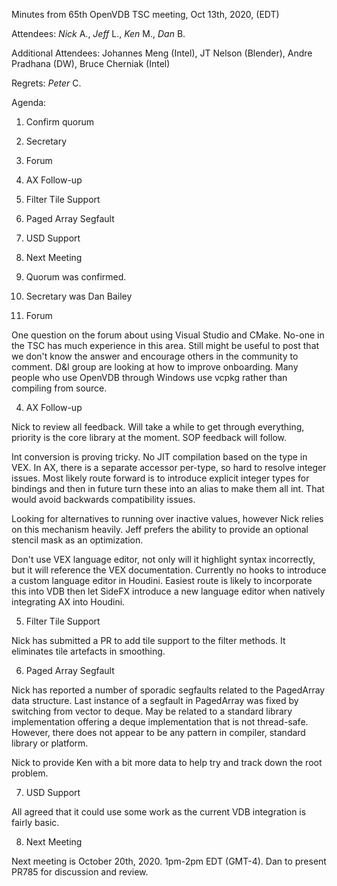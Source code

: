 Minutes from 65th OpenVDB TSC meeting, Oct 13th, 2020, (EDT)

Attendees: *Nick* A., *Jeff* L., *Ken* M., *Dan* B.

Additional Attendees: Johannes Meng (Intel), JT Nelson (Blender),
Andre Pradhana (DW), Bruce Cherniak (Intel)

Regrets: *Peter* C.

Agenda:

1) Confirm quorum
2) Secretary
3) Forum
4) AX Follow-up
5) Filter Tile Support
6) Paged Array Segfault
7) USD Support
8) Next Meeting

1) Quorum was confirmed.

2) Secretary was Dan Bailey

3) Forum

One question on the forum about using Visual Studio and CMake. No-one in the TSC
has much experience in this area. Still might be useful to post that we don't
know the answer and encourage others in the community to comment. D&I group are
looking at how to improve onboarding. Many people who use OpenVDB through
Windows use vcpkg rather than compiling from source.

4) AX Follow-up

Nick to review all feedback. Will take a while to get through everything,
priority is the core library at the moment. SOP feedback will follow.

Int conversion is proving tricky. No JIT compilation based on the type in VEX.
In AX, there is a separate accessor per-type, so hard to resolve integer issues.
Most likely route forward is to introduce explicit integer types for bindings
and then in future turn these into an alias to make them all int. That would
avoid backwards compatibility issues.

Looking for alternatives to running over inactive values, however Nick relies on
this mechanism heavily. Jeff prefers the ability to provide an optional stencil
mask as an optimization.

Don't use VEX language editor, not only will it highlight syntax incorrectly,
but it will reference the VEX documentation. Currently no hooks to introduce a
custom language editor in Houdini. Easiest route is likely to incorporate this
into VDB then let SideFX introduce a new language editor when natively
integrating AX into Houdini.

5) Filter Tile Support

Nick has submitted a PR to add tile support to the filter methods. It eliminates
tile artefacts in smoothing.

6) Paged Array Segfault

Nick has reported a number of sporadic segfaults related to the PagedArray data
structure. Last instance of a segfault in PagedArray was fixed by switching from
vector to deque. May be related to a standard library implementation offering a
deque implementation that is not thread-safe. However, there does not appear to
be any pattern in compiler, standard library or platform.

Nick to provide Ken with a bit more data to help try and track down the root
problem.

7) USD Support

All agreed that it could use some work as the current VDB integration is fairly
basic.

8) Next Meeting

Next meeting is October 20th, 2020. 1pm-2pm EDT (GMT-4). Dan to present PR785
for discussion and review.

